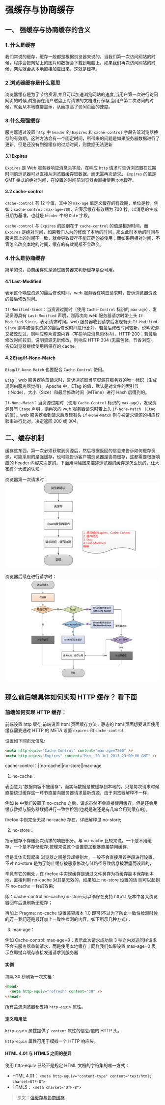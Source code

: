 <!--
 * @Author: wuhaoyuan
 * @Date: 2022-07-06 14:23:35
 * @LastEditTime: 2022-07-06 14:32:46
 * @LastEditors: wuhaoyuan
 * @Description:
 * @FilePath: /blog/网络/强缓存与协商缓存.md
-->

# 强缓存与协商缓存

## 一、 强缓存与协商缓存的含义

### 1. 什么是缓存

我们常说的缓存，缓存一般都是根据浏览器来说的，当我们第一次访问网站的时候，程序会把网站上的图片和数据会下载到电脑上，如果我们再次访问网站的时候，网站就会从本地直接加载出来，这就是缓存。

### 2.浏览器缓存是什么意思

浏览器缓存是为了节约资源,并且可以加速浏览网站的速度,当用户第一次进行访问网页的时候,浏览器在用户磁盘上对请求的文档进行保存,当用户第二次访问的时候，就会从本地直接显示，从而提高了访问页面的速度。

### 3.什么是强缓存

服务器通过设置 `http` 中 `header` 的 `Expires` 和 `cache-control` 字段告诉浏览器换存的有效期。这种方法会有一个固定时间，所带来的问题是如果服务器数据进行了更新，但是还没有到强缓存的过期时间，则数据无法更新

#### 3.1 Expires

`Expires` 是 Web 服务器响应消息头字段，在响应 `http` 请求时告诉浏览器在过期时间前浏览器可以直接从浏览器缓存取数据，而无需再次请求。
`Expires` 的值是 GMT 格式的绝对时间，在设置的时间前浏览器会直接使用本地缓存。

#### 3.2 cache-control

`cache-control` 有 12 个值，其中的 `max-age` 值定义缓存的有效期，单位是秒，例如：`cache-control：max-age=700`，它表示缓存有效期为 700 秒，以消息的生成日期为基准，也就是 `header` 中的 `Date` 字段。

`cache-control` 与 `Expires` 的区别在于 `cache-control` 的值是相对时间，而 `Expires` 是绝对时间，如果我们人为的修改了本地的时间，那么此时本地的时间与服务器上的时间不一致，就会导致缓存不能正确的被使用；而如果用相对时间，不管怎么改变本地的时间，缓存的有效期都不会改变。

### 4.什么是协商缓存

简单的说，协商缓存就是通过服务器来判断缓存是否可用。

#### 4.1 Last-Modified

表示这个响应资源的最后修改时间，web 服务器在响应请求时，告诉浏览器资源的最后修改时间。

`If-Modified-Since`：当资源过期时（使用 `Cache-Control` 标识的 `max-age`），发现资源具有 `Last-Modified` 声明，则再次向 web 服务器请求时带上头 `If-Modified-Since`，表示请求时间。web 服务器收到请求后发现有头 `If-Modified-Since` 则与被请求资源的最后修改时间进行比对。若最后修改时间较新，说明资源又被改动过，则响应整片资源内容（写在响应消息包体内），HTTP 200；若最后修改时间较旧，说明资源无新修改，则响应 HTTP 304 (无需包体，节省浏览)，告知浏览器继续使用所保存的 cache。

#### 4.2 Etag/If-None-Match

`Etag`/`If-None-Match` 也要配合 `Cache-Control` 使用。

`Etag`：web 服务器响应请求时，告诉浏览器当前资源在服务器的唯一标识（生成规则由服务器觉得）。Apache 中，ETag 的值，默认是对文件的索引节（INode），大小（Size）和最后修改时间（MTime）进行 Hash 后得到的。

`If-None-Match`：当资源过期时（使用 `Cache-Control` 标识的 `max-age`），发现资源具有 `Etage` 声明，则再次向 web 服务器请求时带上头 `If-None-Match` （`Etag` 的值）。web 服务器收到请求后发现有头 `If-None-Match` 则与被请求资源的相应校验串进行比对，决定返回 200 或 304。

## 二、缓存机制

缓存这东西，第一次必须获取到资源后，然后根据返回的信息来告诉如何缓存资源，可能采用的是强缓存，也可能告诉客户端浏览器是协商缓存，这都需要根据响应的 header 内容来决定的。下面用两幅图来描述浏览器的缓存是怎么玩的，让大家有个大概的认知。

浏览器第一次请求时：
![](/img/24718055-911e8ffb08bb6554.webp)

浏览器后续在进行请求时：
![](/img/24718055-b9da719a965867c0.webp)

## 那么前后端具体如何实现 HTTP 缓存？ 看下面

### 前端如何实现 HTTP 缓存：

前端设置 http 缓存,前端设置 html 页面缓存方法：静态的 html 页面想要设置使用缓存需要通过 HTTP 的 META 设置 `expires` 和 `cache-control`

设置如下网页元信息:

```html
<meta http-equiv="Cache-Control" content="max-age=7200" />
<meta http-equiv="Expires" content="Mon, 20 Jul 2013 23:00:00 GMT" />
```

cache-control：||no-cache||no-store||max-age

1. no-cache：

表面意为“数据内容不被缓存”，而实际数据是被缓存到本地的，只是每次请求时候直接绕过缓存这一环节直接向服务器请求最新资源，由于浏览器解释不一样，

例如 ie 中我们设置了 no-cache 之后，请求虽然不会直接使用缓存，但是还会用缓存数据与服务器数据进行一致性检测(也就是说还是有几率会用到缓存的),

firefox 中则完全无视 no-cache 存在，详细解释见 no-store;

2. no-store：

指示缓存不存储此次请求的响应部分。与 no-cache 比较来说，一个是不用缓存，一个是不存储缓存;按理来说这个设置更加粗暴直接禁用缓存，

但是具体实现起来 浏览器之间差异却特别大，一般不会直接用该字段进行设置，不过 no-store 是为了防止缓存被恶意修改存储路径导致信息被泄露而设置的，

毕竟有它的用处，在 firefox 中实现缓存是通过文件另存为将缓存副本保存到本地，直接利用 no-cache 对其是无效的，如果加上 no-store 设置的话 则可以起到与 no-cache 一样的效果;

即：cache-control:no-cache,no-store;可以确保在支持 http1.1 版本中各大浏览器回车后退刷新无缓存；

再加上 Pragma: no-cache 设置兼容版本 1.0 即可(不过为了防止一致性检测时候的万一我们还是最好加上一致性检测的内容，如下所示几种方式)；

3. max-age：

例如 Cache-control: max-age=3；表示此次请求成功后 3 秒之内发送同样请求不会去服务器重新请求，而是使用本地缓存；同样我们如果设置 max-age=0 表示立即抛弃缓存直接发送请求到服务器

#### 实例

每隔 30 秒刷新一次文档：

```html
<head>
  <meta http-equiv="refresh" content="30" />
</head>
```

所有主流浏览器都支持 `http-equiv` 属性。

#### 定义和用法

`http-equiv` 属性提供了 `content` 属性的信息/值的 HTTP 头。

`http-equiv` 属性可用于模拟一个 HTTP 响应头。

#### HTML 4.01 与 HTML5 之间的差异

使用 http-equiv 已经不是规定 HTML 文档的字符集的唯一方式：

- HTML 4.01： `<meta http-equiv="content-type" content="text/html; charset=UTF-8">`
- HTML5： `<meta charset="UTF-8">`

> 原文：[强缓存与协商缓存](https://www.jianshu.com/p/7bc3b8983c51)
